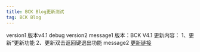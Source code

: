```yaml
---
title: BCK Blog更新测试
tag: BCK Blog
---
```

version1 版本v4.1 debug version2
message1 
版本：BCK V4.1
更新内容：
1、更新“更新功能
2、更新双击返回键退出功能 message2
[更新链接](https://github.com/blockcarft114/blockcarft114.github.io/releases)
